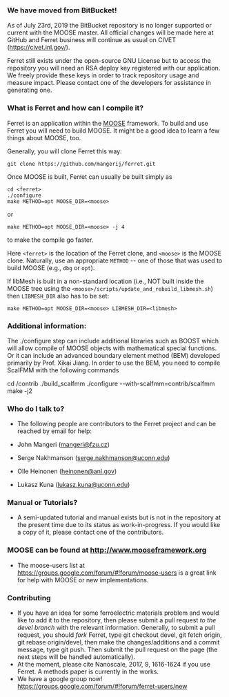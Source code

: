 ### We have moved from BitBucket! ###

As of July 23rd, 2019 the BitBucket repository is no longer supported or current with the MOOSE master. All official changes will be made here at GitHub and Ferret business will continue as usual on CIVET (https://civet.inl.gov/).

Ferret still exists under the open-source GNU License but to access the repository you will need an RSA deploy key registered with our application. We freely provide these keys in order to track repository usage and measure impact.
Please contact one of the developers for assistance in generating one.

### What is Ferret and how can I compile it? ###

Ferret is an application within the [MOOSE](http://mooseframework.org) framework.
To build and use Ferret you will need to build MOOSE.
It might be a good idea to learn a few things about MOOSE, too.

Generally, you will clone Ferret this way:
```
git clone https://github.com/mangerij/ferret.git
```
Once MOOSE is built, Ferret can usually be built simply as
```
cd <ferret>
./configure
make METHOD=opt MOOSE_DIR=<moose>
```
or
```
make METHOD=opt MOOSE_DIR=<moose> -j 4
```
to make the compile go faster.

Here `<ferret>` is the location of the Ferret clone, and `<moose>` is the MOOSE clone.
Naturally, use an appropriate `METHOD` -- one of those that was used to build MOOSE
(e.g., `dbg` or `opt`).

If libMesh is built in a non-standard location (i.e., NOT built inside the MOOSE tree 
using the `<moose>/scripts/update_and_rebuild_libmesh.sh`) then `LIBMESH_DIR` also has 
to be set:
```
make METHOD=opt MOOSE_DIR=<moose> LIBMESH_DIR=<libmesh>
```
### Additional information: ###

The ./configure step can include additional libraries such as BOOST which will allow compile of MOOSE objects with mathematical special functions.
Or it can include an advanced boundary element method (BEM) developed primarily by Prof. Xikai Jiang. In order to use the BEM, you need to compile ScalFMM with the following commands

cd <ferret>/contrib
./build_scalfmm
./configure --with-scalfmm=contrib/scalfmm
make -j2

### Who do I talk to? ###

* The following people are contributors to the Ferret project and can be reached by email for help:

* John Mangeri (mangeri@fzu.cz)
* Serge Nakhmanson (serge.nakhmanson@uconn.edu)
* Olle Heinonen (heinonen@anl.gov)
* Lukasz Kuna (lukasz.kuna@uconn.edu)

### Manual or Tutorials?

* A semi-updated tutorial and manual exists but is not in the repository at the present time due to its status as work-in-progress. If you would like a copy of it, please contact one of the contributors.

### MOOSE can be found at http://www.mooseframework.org ###
 * The moose-users list at https://groups.google.com/forum/#!forum/moose-users is a great link for help with MOOSE or new implementations.

### Contributing ###
 * If you have an idea for some ferroelectric materials problem and would like to add it to the repository, then please submit a pull request *to the devel branch* with the relevant information. Generally, to submit a pull request, you should *fork* Ferret, type git checkout devel, git fetch origin, git rebase origin/devel, then make the changes/additions and a commit message, type git push. Then submit the pull request on the page (the next steps will be handled automatically).
 * At the moment, please cite Nanoscale, 2017, 9, 1616-1624 if you use Ferret. A methods paper is currently in the works.
 * We have a google group now! https://groups.google.com/forum/#!forum/ferret-users/new
